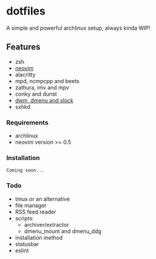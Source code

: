 # dotfiles

A simple and powerful archlinux setup, always kinda WIP!

## Features

- zsh
- [neovim](https://github.com/jasper-schnabel/neovim)
- alacritty
- mpd, ncmpcpp and beets
- zathura, imv and mpv
- conky and dunst
- [dwm, dmenu and slock](https://github.com/jasper-schnabel/suckless)
- sxhkd

### Requirements

- archlinux
- neovim version >= 0.5

### Installation

`Coming soon...`

### Todo

- tmux or an alternative
- file manager
- RSS feed reader
- scripts:
  - archiver/extractor
  - dmenu_mount and dmenu_ddg
- installation method
- statusbar
- eslint
